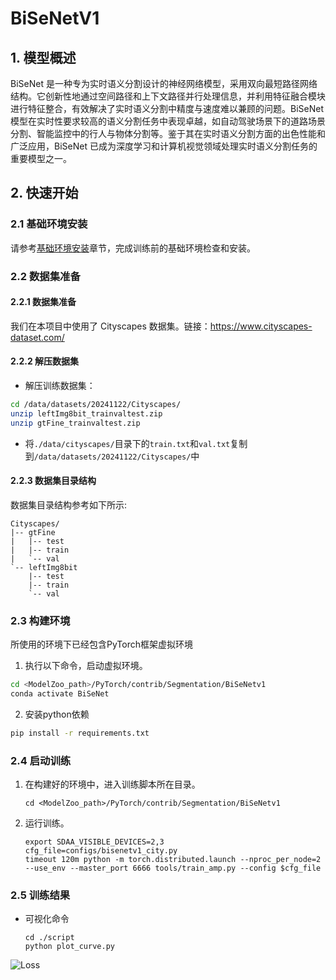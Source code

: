 # BiSeNetV1

## 1. 模型概述

BiSeNet 是一种专为实时语义分割设计的神经网络模型，采用双向最短路径网络结构。它创新性地通过空间路径和上下文路径并行处理信息，并利用特征融合模块进行特征整合，有效解决了实时语义分割中精度与速度难以兼顾的问题。BiSeNet 模型在实时性要求较高的语义分割任务中表现卓越，如自动驾驶场景下的道路场景分割、智能监控中的行人与物体分割等。鉴于其在实时语义分割方面的出色性能和广泛应用，BiSeNet 已成为深度学习和计算机视觉领域处理实时语义分割任务的重要模型之一。

## 2. 快速开始

### 2.1 基础环境安装

请参考[基础环境安装](../../../../doc/Environment.md)章节，完成训练前的基础环境检查和安装。


### 2.2 数据集准备
#### 2.2.1 数据集准备

我们在本项目中使用了 Cityscapes 数据集。链接：https://www.cityscapes-dataset.com/

#### 2.2.2 解压数据集

- 解压训练数据集：

``` bash
cd /data/datasets/20241122/Cityscapes/
unzip leftImg8bit_trainvaltest.zip
unzip gtFine_trainvaltest.zip
```


- 将`./data/cityscapes/`目录下的`train.txt`和`val.txt`复制到`/data/datasets/20241122/Cityscapes/`中 
#### 2.2.3 数据集目录结构

数据集目录结构参考如下所示:

```
Cityscapes/
|-- gtFine
|   |-- test
|   |-- train
|   `-- val
`-- leftImg8bit
    |-- test
    |-- train
    `-- val
```


### 2.3 构建环境
所使用的环境下已经包含PyTorch框架虚拟环境
1. 执行以下命令，启动虚拟环境。
``` bash
cd <ModelZoo_path>/PyTorch/contrib/Segmentation/BiSeNetv1
conda activate BiSeNet
```
2. 安装python依赖
``` bash
pip install -r requirements.txt
```

### 2.4 启动训练
1. 在构建好的环境中，进入训练脚本所在目录。
    ```
    cd <ModelZoo_path>/PyTorch/contrib/Segmentation/BiSeNetv1
    ```

2. 运行训练。
    ```
    export SDAA_VISIBLE_DEVICES=2,3
    cfg_file=configs/bisenetv1_city.py
    timeout 120m python -m torch.distributed.launch --nproc_per_node=2 --use_env --master_port 6666 tools/train_amp.py --config $cfg_file
    ```


### 2.5 训练结果

- 可视化命令
    ```
    cd ./script
    python plot_curve.py
    ```
![Loss](script/train_sdaa_3rd.png)
